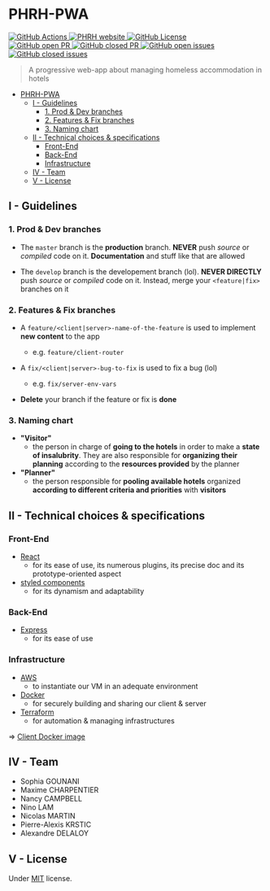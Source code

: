 # PHRH-PWA

<p>
  <a href="https://github.com/blyndusk/PHRH-PWA/actions" target="_blank">
    <img src="https://github.com/blyndusk/PHRH-PWA/workflows/Main%20Workflow/badge.svg?branch=master" alt="GitHub Actions"/>
  </a>
  <a href="https://35.180.37.72:8080/" target="_blank">
    <img src="https://img.shields.io/website?url=https%3A%2F%2F35.180.37.72%3A8080" alt="PHRH website"/>
  </a>
  
  <a href="https://github.com/blyndusk/PHRH-PWA/blob/master/LICENSE" target="_blank">
    <img src="https://img.shields.io/github/license/blyndusk/PHRH-PWA" alt="GitHub License"/>
  </a>

  <br/>
   <a href="https://github.com/blyndusk/PHRH-PWA/pulls?q=is%3Aopen+is%3Apr" target="_blank">
    <img src="https://img.shields.io/github/issues-pr-raw/blyndusk/PHRH-PWA" alt="GitHub open PR"/>
  </a>
  <a href="https://github.com/blyndusk/PHRH-PWA/pulls?q=is%3Apr+is%3Aclosed" target="_blank">
    <img src="https://img.shields.io/github/issues-pr-closed-raw/blyndusk/PHRH-PWA" alt="GitHub closed PR"/>
  </a>
  <a href="https://github.com/blyndusk/PHRH-PWA/issues?q=is%3Aopen+is%3Aissue" target="_blank">
    <img src="https://img.shields.io/github/issues-raw/blyndusk/PHRH-PWA" alt="GitHub open issues"/>
  </a>
  <a href="https://github.com/blyndusk/PHRH-PWA/issues?q=is%3Aissue+is%3Aclosed" target="_blank">
    <img src="https://img.shields.io/github/issues-closed-raw/blyndusk/PHRH-PWA" alt="GitHub closed issues"/>
  </a>
 
</p>


> A progressive web-app about managing homeless accommodation in hotels

- [PHRH-PWA](#phrh-pwa)
  - [I - Guidelines](#i---guidelines)
    - [1. Prod & Dev branches](#1-prod--dev-branches)
    - [2. Features & Fix branches](#2-features--fix-branches)
    - [3. Naming chart](#3-naming-chart)
  - [II - Technical choices & specifications](#ii---technical-choices--specifications)
    - [Front-End](#front-end)
    - [Back-End](#back-end)
    - [Infrastructure](#infrastructure)
  - [IV - Team](#iv---team)
  - [V - License](#v---license)

## I - Guidelines

### 1. Prod & Dev branches

- The `master` branch is the **production** branch. **NEVER** push *source* or *compiled* code on it. **Documentation** and stuff like that are allowed

- The `develop` branch is the developement branch (lol). **NEVER DIRECTLY** push *source* or *compiled* code on it. Instead, merge your `<feature|fix>` branches on it

### 2. Features & Fix branches

- A `feature/<client|server>-name-of-the-feature` is used to implement **new content** to the app
  - e.g. `feature/client-router`

- A `fix/<client|server>-bug-to-fix` is used to fix a bug (lol)
  - e.g. `fix/server-env-vars`

- **Delete** your branch if the feature or fix is **done**

### 3. Naming chart

- **"Visitor"** 
  - the person in charge of **going to the hotels** in order to make a **state of insalubrity**. They are also responsible for **organizing their planning** according to the **resources provided** by the planner
- **"Planner"** 
  - the person responsible for **pooling available hotels** organized **according to different criteria and priorities** with **visitors**

 
## II - Technical choices & specifications

### Front-End

- [React](https://reactjs.org/) 
  - for its ease of use, its numerous plugins, its precise doc and its prototype-oriented aspect
- [styled components](https://styled-components.com/)
  - for its dynamism and adaptability

### Back-End

- [Express](https://expressjs.com/)
  - for its ease of use

### Infrastructure

- [AWS](https://aws.amazon.com/)
  - to instantiate our VM in an adequate environment
- [Docker](https://www.docker.com/)
  - for securely building and sharing our client & server
- [Terraform](https://www.terraform.io/)
  - for automation & managing infrastructures

=> [Client Docker image](https://hub.docker.com/repository/docker/blyndusk/phrh-client)

## IV - Team

- Sophia GOUNANI
- Maxime CHARPENTIER 
- Nancy CAMPBELL
- Nino LAM
- Nicolas MARTIN
- Pierre-Alexis KRSTIC
- Alexandre DELALOY


## V - License

Under [MIT](https://github.com/blyndusk/PHRH-PWA/blob/master/LICENSE) license.
